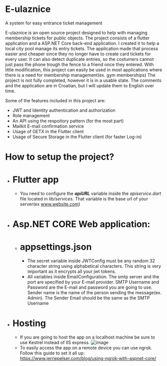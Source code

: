 # E-ulaznice
A system for easy entrance ticket management

E-ulaznice is an open source project designed to help with managing membership tickets for public objects.
The project consists of a flutter application and a ASP.NET Core back-end application.
I created it to help a local city pool manage its entry tickets. The application made that process easier and cheaper since they no longer have to create card tickets for every user. It can also detect duplicate entries, so the costumers cannot just pass the phone trough the fence to a friend once they entered.
With little modification, this project can easily be used in most applications where there is a need for membership management(ex. gym memberships)
The project is not fully completed, however it is in a usable state.
The comments and the application are in Croatian, but I will update them to English over time.

Some of the features included in this project are: 
- JWT and Identity authentication and authorization
- Role management
- An API using the respoitory pattern (for the most part)
- Mailkit E-mail confirmation service
- Usage of GETX in the Flutter client
- Usage of Secure Storage in the Flutter client (for faster Log-in)

# How to setup the project?
- # Flutter app
  - You need to configure the _**apiURL**_ variable inside the _apiservice.dart_ file located in _lib/services_. That variable is the base url of your server(ex www.website.com)
- # Asp.NET CORE Web application:
  - # appsettings.json
    - The secret variable inside JWTConfig must be any random 32 character string using alphabetical characters. This string is very important as it encrypts all your jwt tokens.
    - All variables inside EmailConfiguration. The smtp server and the port are specified by your E-mail provider. SMTP Username and Password are the E-mail and password you are         going to use. Sender name is the name of the person sending the message(ex. Admin). The Sender Email should be the same as the SMTP Username
 - # Hosting
   - If you are going to host the app on a localhost machine be sure to use Kestrel instead of IIS express.
   ![image](https://user-images.githubusercontent.com/62397682/133119199-9cefb94b-c417-4717-a71a-2815ed348b12.png)
   - To easily access the app on a remote device you can use ngrok. Follow this guide to set it all up: https://www.jerriepelser.com/blog/using-ngrok-with-aspnet-core/
